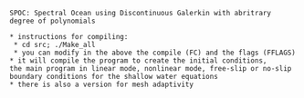     SPOC: Spectral Ocean using Discontinuous Galerkin with abritrary degree of polynomials
    
    * instructions for compiling:
     * cd src; ./Make_all
     * you can modify in the above the compile (FC) and the flags (FFLAGS)
    * it will compile the program to create the initial conditions,
    the main program in linear mode, nonlinear mode, free-slip or no-slip
    boundary conditions for the shallow water equations
    * there is also a version for mesh adaptivity

